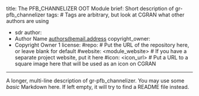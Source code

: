 title: The PFB_CHANNELIZER OOT Module
brief: Short description of gr-pfb_channelizer
tags: # Tags are arbitrary, but look at CGRAN what other authors are using
  - sdr
author:
  - Author Name <authors@email.address>
copyright_owner:
  - Copyright Owner 1
license:
#repo: # Put the URL of the repository here, or leave blank for default
#website: <module_website> # If you have a separate project website, put it here
#icon: <icon_url> # Put a URL to a square image here that will be used as an icon on CGRAN
---
A longer, multi-line description of gr-pfb_channelizer.
You may use some *basic* Markdown here.
If left empty, it will try to find a README file instead.
